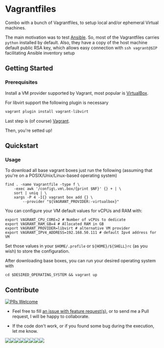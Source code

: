 # Vagrantfiles

Combo with a bunch of Vagrantfiles, to setup local and/or ephemeral Virtual
machines.

The main motivation was to test [Ansible](https://www.ansible.com/). So, most
of the Vagrantfiles carries `python` installed by default.
Also, they have a copy of the host machine default public RSA key, which allows
easy connection with `ssh vagrant@$IP` facilitating Ansible inventory setup

## Getting Started

### Prerequisites

Install a VM provider supported by Vagrant, most popular is [VirtualBox](https://www.virtualbox.org/wiki/Downloads).

For libvirt support the following plugin is necessary

```bash
vagrant plugin install vagrant-libvirt
```

Last step is (of course) [Vagrant](https://www.vagrantup.com/downloads.html).

Then, you're setted up!

## Quickstart

### Usage

To download all base vagrant boxes just run the following (assuming that
you're on a POSIX/Unix/Linux-based operating system)

```shell
find . -name Vagrantfile -type f \
    -exec awk '/config\.vm\.box/{print $NF}' {} + | \
    sort | uniq | \
    xargs -P 4 -I{} vagrant box add {} \
        --provider "${VAGRANT_PROVIDER:-virtualbox}"
```

You can configure your VM default values for vCPUs and RAM with:

```shell
export VAGRANT_CPU_CORE=2 # Number of vCPUs to dedicate
export VAGRANT_RAM_GB=4 # Allocated RAM in GB
export VAGRANT_PROVIDER=libvirt # alternative VM provider
export VAGRANT_IPV4_ADDRESS=192.168.50.111 # default Ipv4 address for VM
```

Set those values in your `$HOME/.profile` or `${HOME}/${SHELL}rc` (as you wish)
to store the configuration.

After downloading base boxes, you can run your desired operating system with

```shell
cd $DESIRED_OPERATING_SYSTEM && vagrant up
```

## Contribute

[![PRs Welcome](https://img.shields.io/badge/PRs-welcome-brightgreen.svg?style=flat-square)](http://makeapullrequest.com)

- Feel free to fill [an issue with feature request(s)](https://github.com/macunha1/vagrantfiles/issues),
or to send me a Pull request, I will be happy to collaborate.

- If the code don't work, or if you found some bug during the execution, let me know.

[![](https://sourcerer.io/fame/macunha1/macunha1/vagrantfiles/images/0)](https://sourcerer.io/fame/macunha1/macunha1/vagrantfiles/links/0)[![](https://sourcerer.io/fame/macunha1/macunha1/vagrantfiles/images/1)](https://sourcerer.io/fame/macunha1/macunha1/vagrantfiles/links/1)[![](https://sourcerer.io/fame/macunha1/macunha1/vagrantfiles/images/2)](https://sourcerer.io/fame/macunha1/macunha1/vagrantfiles/links/2)[![](https://sourcerer.io/fame/macunha1/macunha1/vagrantfiles/images/3)](https://sourcerer.io/fame/macunha1/macunha1/vagrantfiles/links/3)[![](https://sourcerer.io/fame/macunha1/macunha1/vagrantfiles/images/4)](https://sourcerer.io/fame/macunha1/macunha1/vagrantfiles/links/4)[![](https://sourcerer.io/fame/macunha1/macunha1/vagrantfiles/images/5)](https://sourcerer.io/fame/macunha1/macunha1/vagrantfiles/links/5)[![](https://sourcerer.io/fame/macunha1/macunha1/vagrantfiles/images/6)](https://sourcerer.io/fame/macunha1/macunha1/vagrantfiles/links/6)[![](https://sourcerer.io/fame/macunha1/macunha1/vagrantfiles/images/7)](https://sourcerer.io/fame/macunha1/macunha1/vagrantfiles/links/7)
